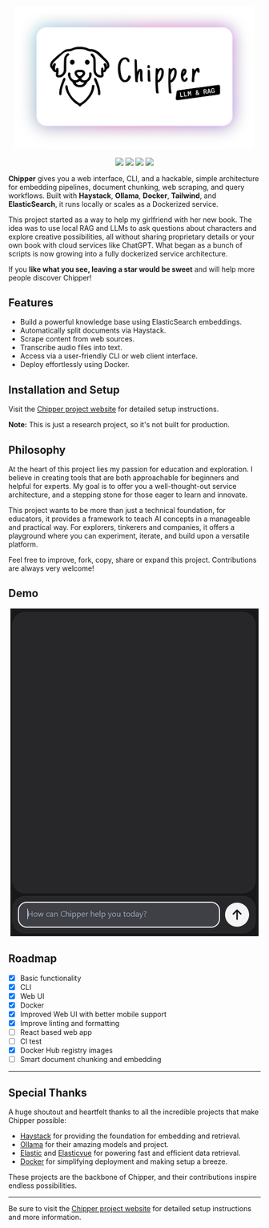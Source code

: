 <p align="center"><img src="https://raw.githubusercontent.com/TilmanGriesel/chipper/refs/heads/main/docs/public/assets/banner.png" width="480" alt="Logo Chipper RAG Util"/></p>

<p align="center">
	<a href="https://github.com/TilmanGriesel/chipper/actions"><img src="https://img.shields.io/github/actions/workflow/status/TilmanGriesel/chipper/.github%2Fworkflows%2Fpublish-docker.yml?colorA=1F2229&colorB=5c5e70&style=for-the-badge&label=DockerHub"></a>
	<a href="https://github.com/tilmangriesel/chipper/stargazers"><img src="https://img.shields.io/github/stars/tilmangriesel/chipper?colorA=1F2229&colorB=5c5e70&style=for-the-badge"></a>
	<a href="https://github.com/tilmangriesel/chipper/issues"><img src="https://img.shields.io/github/issues/tilmangriesel/chipper?colorA=1F2229&colorB=5c5e70&style=for-the-badge"></a>
   <a href="https://hub.docker.com/repository/docker/griesel/chipper"><img src="https://img.shields.io/docker/pulls/griesel/chipper?colorA=1F2229&colorB=5c5e70&style=for-the-badge"></a>
</p>

**Chipper** gives you a web interface, CLI, and a hackable, simple architecture for embedding pipelines, document chunking, web scraping, and query workflows. Built with **Haystack**, **Ollama**, **Docker**, **Tailwind**, and **ElasticSearch**, it runs locally or scales as a Dockerized service.

This project started as a way to help my girlfriend with her new book. The idea was to use local RAG and LLMs to ask questions about characters and explore creative possibilities, all without sharing proprietary details or your own book with cloud services like ChatGPT. What began as a bunch of scripts is now growing into a fully dockerized service architecture.

If you **like what you see, leaving a star would be sweet** and will help more people discover Chipper!

## Features

- Build a powerful knowledge base using ElasticSearch embeddings.
- Automatically split documents via Haystack.
- Scrape content from web sources.
- Transcribe audio files into text.
- Access via a user-friendly CLI or web client interface.
- Deploy effortlessly using Docker.

## Installation and Setup

Visit the [Chipper project website](https://chipper.tilmangriesel.com/) for detailed setup instructions.

**Note:** This is just a research project, so it's not built for production.

## Philosophy

At the heart of this project lies my passion for education and exploration. I believe in creating tools that are both approachable for beginners and helpful for experts. My goal is to offer you a well-thought-out service architecture, and a stepping stone for those eager to learn and innovate.

This project wants to be more than just a technical foundation, for educators, it provides a framework to teach AI concepts in a manageable and practical way. For explorers, tinkerers and companies, it offers a playground where you can experiment, iterate, and build upon a versatile platform.

Feel free to improve, fork, copy, share or expand this project. Contributions are always very welcome!

## Demo

<p align="center"><img src="https://raw.githubusercontent.com/TilmanGriesel/chipper/refs/heads/main/docs/public/assets/chipper_demo_01.gif"alt="Chipper RAG Util Demo Browser"/></p>

## Roadmap

- [x] Basic functionality
- [x] CLI
- [x] Web UI
- [x] Docker
- [x] Improved Web UI with better mobile support
- [x] Improve linting and formatting
- [ ] React based web app
- [ ] CI test
- [x] Docker Hub registry images
- [ ] Smart document chunking and embedding

---

## Special Thanks

A huge shoutout and heartfelt thanks to all the incredible projects that make Chipper possible:

- [Haystack](https://haystack.deepset.ai/) for providing the foundation for embedding and retrieval.
- [Ollama](https://ollama.com/) for their amazing models and project.
- [Elastic](https://www.elastic.com) and [Elasticvue](https://elasticvue.com/) for powering fast and efficient data retrieval.
- [Docker](https://docker.com) for simplifying deployment and making setup a breeze.

These projects are the backbone of Chipper, and their contributions inspire endless possibilities.

---

Be sure to visit the [Chipper project website](https://chipper.tilmangriesel.com/) for detailed setup instructions and more information.
